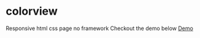 # colorview
Responsive html css page no framework 
Checkout the demo below
[Demo](https://hichemsaidi.github.io/HichemSaidi.github.io-colorview/)
